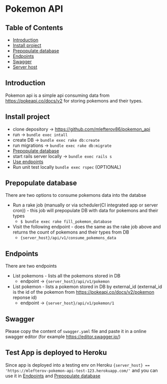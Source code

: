 # Pokemon API


## Table of Contents

* [Introduction](#introduction)
* [Install project](#install_project)
* [Prepopulate database](#fill_in_db)
* [Endpoints](#endpoints)
* [Swagger](#Swagger)
* [Server host](#server_host)


<a name="introduction"></a>
## Introduction

Pokemon api is a simple api consuming data from https://pokeapi.co/docs/v2 for storing pokemons and their types.

<a name="install_project"></a>
## Install project
* clone depository -> https://github.com/mlefterov86/pokemon_api
* run -> `bundle exec intall`
* create DB -> `bundle exec rake db:create` 
* run migrations -> `bundle exec rake db:migrate`
* [Prepopulate database](#fill_in_db)
* start rails server locally -> `bundle exec rails s`
* [Use endpoints](#endpoints)
* Run unit test locally `bundle exec rspec` (OPTIONAL)

<a name="fill_in_db"></a>
## Prepopulate database
There are two options to consume pokemons data into the databse
* Run a rake job (manually or via scheduler(CI integrated app or server cron)) - this job will prepopulate DB with data for pokemons and their types
  - `$ bundle exec rake fill_pokemon_database`
* Visit the following endpoint - does the same as the rake job above and returns the count of pokemons and their types from DB
  - `{server_host}/api/v1/consume_pokemons_data`

<a name="endpoints"></a>
## Endpoints

There are two endpoints
* List pokemons - lists all the pokemons stored in DB
  - endpoint -> `{server_host}/api/v1/pokemon`
* List pokemon - lists a pokemon stored in DB by external_id (external_id is the id of the pokemon from https://pokeapi.co/docs/v2/pokemon reponse id)
  - endpoint -> `{server_host}/api/v1/pokemon/1`

<a name="Swagger"></a>
## Swagger
Please copy the content of `swagger.yaml` file and paste it in a online swagger editor (for example https://editor.swagger.io/)

<a name="server_host"></a>
## Test App is deployed to Heroku 
Since app is deployed into a testing env on Heroku `{server_host} == 'https://mlefterov-pokemon-api-test-123.herokuapp.com/'` and you can use it in [Endpoints](#endpoints) and [Prepopulate database](#fill_in_db)
